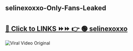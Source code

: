 
 ## selinexoxxo-Only-Fans-Leaked

# <h2><a href="https://clipsfans.com/selinexoxxo&ref=git">🔗 Click to LINKS ⏩⏩ 👉 🟢 selinexoxxo </a></h2>

<a href="https://clipsfans.com/selinexoxxo&ref=git" rel="nofollow" data-target="animated-image.originalLink"><img src="https://i.ibb.co.com/xMMVF88/686577567.gif" alt="Viral Video Original" style="max-width: 100%; display: inline-block;" data-target="animated-image.originalImage"></a>
